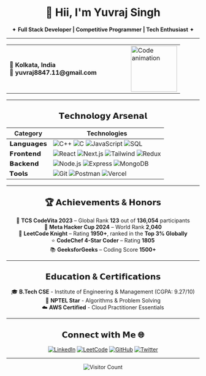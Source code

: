 <div align="center">

# 👋 Hii, I'm Yuvraj Singh
✦ **Full Stack Developer | Competitive Programmer | Tech Enthusiast** ✦  

---
<table>
  <tr>
    <td align="left" width="70%">
      <p>
        📍 <strong>Kolkata, India</strong><br>
        📧 <strong>yuvraj8847.11@gmail.com</strong><br>
      </p>
    </td>
    <td width="30%">
      <img src="https://media.giphy.com/media/jdPMeyv9rn0hZHh8n9/giphy.gif" width="120" alt="Code animation">
    </td>
  </tr>
</table>


---


## 𝗧𝗲𝗰𝗵𝗻𝗼𝗹𝗼𝗴𝘆 𝗔𝗿𝘀𝗲𝗻𝗮𝗹

| Category        | Technologies                                                                 |
|-----------------|------------------------------------------------------------------------------|
| 𝗟𝗮𝗻𝗴𝘂𝗮𝗴𝗲𝘀      | ![C++](https://img.shields.io/badge/C++-00599C?style=flat&logo=c%2B%2B) ![C](https://img.shields.io/badge/C-A8B9CC?style=flat&logo=c) ![JavaScript](https://img.shields.io/badge/JavaScript-F7DF1E?style=flat&logo=javascript) ![SQL](https://img.shields.io/badge/SQL-4479A1?style=flat&logo=mysql) |
| 𝗙𝗿𝗼𝗻𝘁𝗲𝗻𝗱       | ![React](https://img.shields.io/badge/React-61DAFB?style=flat&logo=react) ![Next.js](https://img.shields.io/badge/Next.js-000000?style=flat&logo=next.js) ![Tailwind](https://img.shields.io/badge/Tailwind-38B2AC?style=flat&logo=tailwind-css) ![Redux](https://img.shields.io/badge/Redux-764ABC?style=flat&logo=redux) |
| 𝗕𝗮𝗰𝗸𝗲𝗻𝗱        | ![Node.js](https://img.shields.io/badge/Node.js-339933?style=flat&logo=node.js) ![Express](https://img.shields.io/badge/Express-000000?style=flat&logo=express) ![MongoDB](https://img.shields.io/badge/MongoDB-47A248?style=flat&logo=mongodb) |
| 𝗧𝗼𝗼𝗹𝘀          | ![Git](https://img.shields.io/badge/Git-F05032?style=flat&logo=git) ![Postman](https://img.shields.io/badge/Postman-FF6C37?style=flat&logo=postman) ![Vercel](https://img.shields.io/badge/Vercel-000000?style=flat&logo=vercel) |

---

## 🏆 𝗔𝗰𝗵𝗶𝗲𝘃𝗲𝗺𝗲𝗻𝘁𝘀 & 𝗛𝗼𝗻𝗼𝗿𝘀

🏅 **TCS CodeVita 2023** – Global Rank **123** out of **136,054** participants  
🥈 **Meta Hacker Cup 2024** – World Rank **2,040**  
👑 **LeetCode Knight** – Rating **1950+**, ranked in the **Top 3% Globally**  
⭐ **CodeChef 4-Star Coder** – Rating **1805**  
📚 **GeeksforGeeks** – Coding Score **1500+**

---

## 𝗘𝗱𝘂𝗰𝗮𝘁𝗶𝗼𝗻 & 𝗖𝗲𝗿𝘁𝗶𝗳𝗶𝗰𝗮𝘁𝗶𝗼𝗻𝘀

🎓 **B.Tech CSE** - Institute of Engineering & Management (CGPA: 9.27/10)  
📜 **NPTEL Star** - Algorithms & Problem Solving  
☁️ **AWS Certified** - Cloud Practitioner Essentials  

---

## 𝗖𝗼𝗻𝗻𝗲𝗰𝘁 𝘄𝗶𝘁𝗵 𝗠𝗲  🌐

[![LinkedIn](https://img.shields.io/badge/-LinkedIn-0077B5?style=for-the-badge&logo=linkedin)](https://linkedin.com/in/yuvraj123)
[![LeetCode](https://img.shields.io/badge/-LeetCode-FFA116?style=for-the-badge&logo=leetcode)](https://leetcode.com/Eternal_Blue)
[![GitHub](https://img.shields.io/badge/-GitHub-181717?style=for-the-badge&logo=github)](https://github.com/yuvraj567)
[![Twitter](https://img.shields.io/badge/-Twitter-1DA1F2?style=for-the-badge&logo=twitter)](https://twitter.com/yuvv_raj7)

---

![Visitor Count](https://komarev.com/ghpvc/?username=yuvraj567&label=Profile+Views&color=0e75b6&style=flat)

</div>
